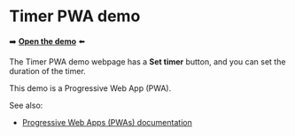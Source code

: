 # Timer PWA demo

➡️ **[Open the demo](https://microsoftedge.github.io/Demos/pwa-timer/)** ⬅️

The Timer PWA demo webpage has a **Set timer** button, and you can set the duration of the timer.

This demo is a Progressive Web App (PWA).

<!--
For instructions, see []().
todo: not found in Docs repo: pwa-timer
-->

See also:
* [Progressive Web Apps (PWAs) documentation](https://learn.microsoft.com/microsoft-edge/progressive-web-apps/landing/)
